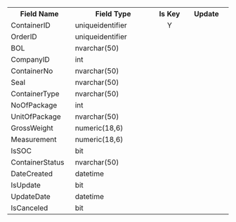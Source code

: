 <table>
  <tr>
    <th text-align="center" width="150px">Field Name</th>
    <th text-align="center" width="300">Field Type</th>
    <th text-align="center" width="100">Is Key</th>
    <th text-align="center" width="150">Update</th>
  </tr>  
  <tr>
    <td align="left">ContainerID</td>
    <td align="left">uniqueidentifier</td>
    <td align="center">Y</td>
    <td align="center"></td>
  </tr>
  <tr>
    <td text-align="left">OrderID</td>
    <td text-align="left">uniqueidentifier</td>
    <td text-align="center"></td>
    <td text-align="center"></td>
  </tr>
  <tr>
    <td text-align="left">BOL</td>
    <td text-align="left">nvarchar(50)</td>
    <td text-align="center"></td>
    <td text-align="center"></td>
  </tr>
  <tr>
    <td text-align="left">CompanyID</td>
    <td text-align="left">int</td>
    <td text-align="center"></td>
    <td text-align="center"></td>
  </tr>
  <tr>
    <td text-align="left">ContainerNo</td>
    <td text-align="left">nvarchar(50)</td>
    <td text-align="center"></td>
    <td text-align="center"></td>
  </tr>
  <tr>
    <td text-align="left">Seal</td>
    <td text-align="left">nvarchar(50)</td>
    <td text-align="center"></td>
    <td text-align="center"></td>
  </tr>
  <tr>
    <td text-align="left">ContainerType</td>
    <td text-align="left">nvarchar(50)</td>
    <td text-align="center"></td>
    <td text-align="center"></td>
  </tr>
  <tr>
    <td text-align="left">NoOfPackage</td>
    <td text-align="left">int</td>
    <td text-align="center"></td>
    <td text-align="center"></td>
  </tr>
  <tr>
    <td text-align="left">UnitOfPackage</td>
    <td text-align="left">nvarchar(50)</td>
    <td text-align="center"></td>
    <td text-align="center"></td>
  </tr>  
  <tr>
    <td text-align="left">GrossWeight</td>
    <td text-align="left">numeric(18,6)</td>
    <td text-align="center"></td>
    <td text-align="center"></td>
  </tr>
  <tr>
    <td text-align="left">Measurement</td>
    <td text-align="left">numeric(18,6)</td>
    <td text-align="center"></td>
    <td text-align="center"></td>
  </tr>
  <tr>
    <td text-align="left">IsSOC</td>
    <td text-align="left">bit</td>
    <td text-align="center"></td>
    <td text-align="center"></td>
  </tr>
  <tr>
    <td text-align="left">ContainerStatus</td>
    <td text-align="left">nvarchar(50)</td>
    <td text-align="center"></td>
    <td text-align="center"></td>
  </tr>
  <tr>
    <td text-align="left">DateCreated</td>
    <td text-align="left">datetime</td>
    <td text-align="center"></td>
    <td text-align="center"></td>
  </tr>
  <tr>
    <td text-align="left">IsUpdate</td>
    <td text-align="left">bit</td>
    <td text-align="center"></td>
    <td text-align="center"></td>
  </tr>
  <tr>
    <td text-align="left">UpdateDate</td>
    <td text-align="left">datetime</td>
    <td text-align="center"></td>
    <td text-align="center"></td>
  </tr>
  <tr>
    <td text-align="left">IsCanceled</td>
    <td text-align="left">bit</td>
    <td text-align="center"></td>
    <td text-align="center"></td>
  </tr>
</tbale>
